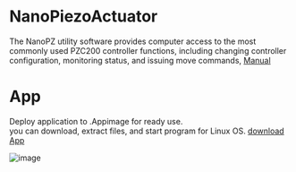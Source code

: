 # NanoPiezoActuator
The NanoPZ utility software provides computer access to the most 
commonly used PZC200 controller functions, including changing 
controller configuration, monitoring status, and issuing move 
commands, [Manual](https://github.com/maruta01/NanoPiezoActuator/blob/main/doc/Manual%20Actuator%20NanoPiezo.pdf)

# App
Deploy application to .Appimage for ready use.  
you can download, extract files, and start program for Linux OS.
[download App](https://drive.google.com/file/d/17PsAB3SKBMA3g7TpG-ANyJP2Ui2Z7oQU/view?usp=sharing)

![image](https://user-images.githubusercontent.com/52238281/204233031-1480cb1d-8397-4a4c-a433-3f15f8246536.png)

